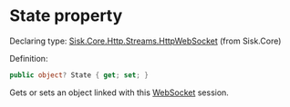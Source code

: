<!--

Copyrights 2023 Sisk Framework - CypherPotato
Published under MIT license

!!! DO NOT EDIT THIS FILE !!!
This file was generated by a tool in the Sisk package. To edit the information in this documentation,
edit the XML documentation present in the Sisk source code.

-->


# State property

Declaring type: [Sisk.Core.Http.Streams.HttpWebSocket](/spec/Sisk.Core.Http.Streams.HttpWebSocket.md) (from Sisk.Core)


Definition:

```cs
public object? State { get; set; }
```

Gets or sets an object linked with this <a href="https://learn.microsoft.com/en-us/dotnet/api/System.Net.WebSockets.WebSocket">WebSocket</a> session.

